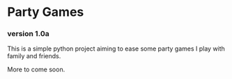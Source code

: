 # Party Games
### version 1.0a

This is a simple python project aiming to ease some party games I play with family and friends.

More to come soon.